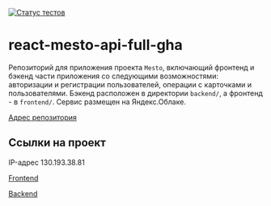 [![Статус тестов](../../actions/workflows/tests.yml/badge.svg)](../../actions/workflows/tests.yml)

# react-mesto-api-full-gha

Репозиторий для приложения проекта `Mesto`, включающий фронтенд и бэкенд части приложения со следующими возможностями: авторизации и регистрации пользователей, операции с карточками и пользователями. Бэкенд расположен в директории `backend/`, а фронтенд - в `frontend/`. Cервис размещен на Яндекс.Облаке.

[Адрес репозитория](https://github.com/Sofa-Ivahnenko/react-mesto-api-full-gha.git)

## Ссылки на проект

IP-адрес 130.193.38.81

[Frontend](https://api.websofa.nomoredomains.rocks)

[Backend](https://api.websofa.mesto.nomoredomains.rocks)
